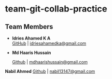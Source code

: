 # team-git-collab-practice

## Team Members
- **Idries Ahamed K A**  
  [GitHub](https://github.com/1drie5) | idriesahamedka@gmail.com

- **Md Haaris Hussain**

   [Github](https://github.com/mdhaarishussain) | mdhaarishussain@gmail.com
  
**Nabil Ahmed**
  [Github](https://github.com/terrarx) | nabil13147@gmail.com
